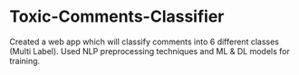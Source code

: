 # Toxic-Comments-Classifier
Created a web app which will classify comments into 6 different classes (Multi Label). Used NLP preprocessing techniques and ML &amp; DL models for training.
